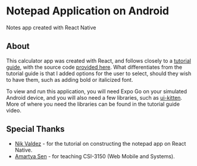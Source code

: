 # Notepad Application on Android

Notes app created with React Native

## About
This calculator app was created with React, and follows closely to a [tutorial guide](https://www.youtube.com/watch?v=OmL8ueRKDy8), with the source code [provided here](https://github.com/NikValdez/FirstReactNativeAppTut). What differentiates from the tutorial guide is that I added options for the user to select, should they wish to have them, such as adding bold or italicized font.

To view and run this application, you will need Expo Go on your simulated Android device, and you will also need a few libraries, such as [ui-kitten](https://akveo.github.io/react-native-ui-kitten/). More of where you need the libraries can be found in the tutorial guide video.

## Special Thanks

- [Nik Valdez](https://github.com/NikValdez) - for the tutorial on constructing the notepad app on React Native.
- [Amartya Sen](https://github.com/martysen) - for teaching CSI-3150 (Web Mobile and Systems).
